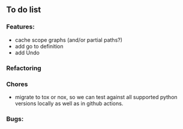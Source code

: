 ## To do list

### Features:

* cache scope graphs (and/or partial paths?)
* add go to definition
* add Undo

### Refactoring


### Chores

* migrate to tox or nox, so we can test against all supported python
  versions locally as well as in github actions.

### Bugs:

